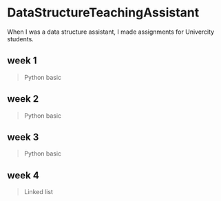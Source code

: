 # DataStructureTeachingAssistant
 
 When I was a data structure assistant, I made assignments for Univercity students.
 
 week 1
 --------
 > Python basic

week 2
--------
> Python basic

week 3
--------
> Python basic

week 4
--------
> Linked list

